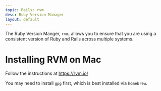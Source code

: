 ```yaml
---
topic: Rails: rvm
desc: Ruby Version Manager
layout: default
---
```


The Ruby Version Manger, `rvm`, allows you to ensure that you are using a consistent version of Ruby and Rails across multiple systems.

# Installing RVM on Mac

Follow the instructions at <https://rvm.io/>

You may need to install `gpg` first, which is best installed via `homebrew`.


